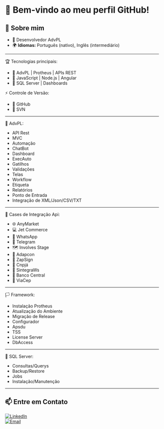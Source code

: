 # 👋 Bem-vindo ao meu perfil GitHub!  

## 🚀 Sobre mim  
- 💼 Desenvolvedor AdvPL
- 🌍 **Idiomas:** Português (nativo), Inglês (intermediário)

---
🏆 Tecnologias principais:
- 🔹 AdvPL | Protheus | APIs REST
- 🔹 JavaScript | Node.js | Angular
- 🔹 SQL Server | Dashboards

⚡ Controle de Versão:
- 🔹 GitHub 
- 🔹 SVN

 ---

🏁 AdvPL:
- API Rest
- MVC
- Automação
- ChatBot
- Dashboard
- ExecAuto
- Gatilhos
- Validações
- Telas
- Workflow
- Etiqueta
- Relatórios
- Ponto de Entrada
- Integração de XML/Json/CSV/TXT

 ---

📂 Cases de Integração Api:
- 🌐  AnyMarket
- 💻  Jet Commerce
- 📱   WhatsApp
- 📢  Telegram
- 🗺️  Involves Stage
- 📄  Adapcon
- 🔷  ZapSign
- 💼 Cnpjá
- 📓  SintegraWs
- 🏦 Banco Central
- 📮  ViaCep

 ---

🏳️ Framework:
- Instalação Protheus
- Atualização do Ambiente
- Migração de Release
- Configurador
- Apsdu
- TSS
- License Server
- DbAccess

 ---

🏁 SQL Server:
- Consultas/Querys
- Backup/Restore
- Jobs
- Instalação/Manutenção

---

## 📫 Entre em Contato  
[![LinkedIn](https://img.shields.io/badge/LinkedIn-0077B5?style=for-the-badge&logo=linkedin&logoColor=white)](https://linkedin.com/in/thiago-andrrade)  
[![Email](https://img.shields.io/badge/Email-D14836?style=for-the-badge&logo=gmail&logoColor=white)](mailto:thiago.andrrade@gmail.com)  

